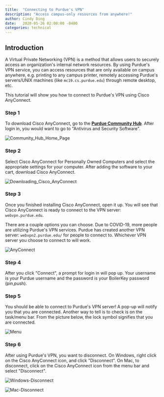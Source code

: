 ```yaml
---
title:  "Connecting to Purdue's VPN"
description: "Access campus-only resources from anywhere!"
author: Cindy Ding
date:   2020-05-26 02:00:00 -0400
categories: technical
---
```


## Introduction

A Virtual Private Networking (VPN) is a method that allows users to securely access an organization's internal network resources. By using Purdue's VPN service, you can access resources that are only available on campus anywhere, e.g. printing to any campus printer, remotely accessing Purdue's servers/UNIX machines (like `mc19.cs.purdue.edu`) through remote desktop, etc. 

This tutorial will show you how to connect to Purdue's VPN using Cisco AnyConnect.

### Step 1

To download Cisco AnyConnect, go to the **[Purdue Community Hub](https://communityhub.purdue.edu/storefront/overview)**. After login in, you would want to go to "Antivirus and Security Software".

![Community_Hub_Home_Page](https://user-images.githubusercontent.com/25762130/82869820-e50cf400-9efc-11ea-8b2b-cc91d91d03bd.png)

### Step 2

Select Cisco AnyConnect for Personally Owned Computers and select the appropriate settings for your computer. After adding the software to your cart, download Cisco AnyConnect.

![Downloading_Cisco_AnyConnect](https://user-images.githubusercontent.com/25762130/82869848-ef2ef280-9efc-11ea-80fc-725f30737bc4.png)

### Step 3

Once you finished installing Cisco AnyConnect, open it up. You will see that Cisco AnyConnect is ready to connect to the VPN server: `webvpn.purdue.edu`.

There are a couple options you can choose. Due to COVID-19, more people are utilizing Purdue's VPN services. Purdue has created another VPN server: `webvpn2.purdue.edu/` for people to connect to. Whichever VPN server you choose to connect to will work.

![AnyConnect](https://user-images.githubusercontent.com/25762130/82869903-0c63c100-9efd-11ea-9409-3ca6c919f54f.png)

### Step 4

After you click "Connect", a prompt for login in will pop up. Your username is your Purdue username and the password is your BoilerKey password (pin,push). 

### Step 5

You should be able to connect to Purdue's VPN server! A pop-up will notify you that you are connected. Another way to tell is to check is on the task/menu bar. From the picture below, the lock symbol signifies that you are connected.

![Menu](https://user-images.githubusercontent.com/25762130/82869927-14bbfc00-9efd-11ea-9be9-66545f585a55.png)

### Step 6

After using Purdue's VPN, you want to disconnect. On Windows, right click on the Cisco AnyConnect icon, and click "Disconnect". On Mac, to disconnect, click on the Cisco AnyConnect icon from the menu bar and select "Disconnect". 

![Windows-Disconnect](https://user-images.githubusercontent.com/25762130/82869947-1daccd80-9efd-11ea-8622-a5b9fa81669f.png)

![Mac-Disconnect](https://user-images.githubusercontent.com/25762130/82869967-269d9f00-9efd-11ea-97b5-94ee51663039.png)